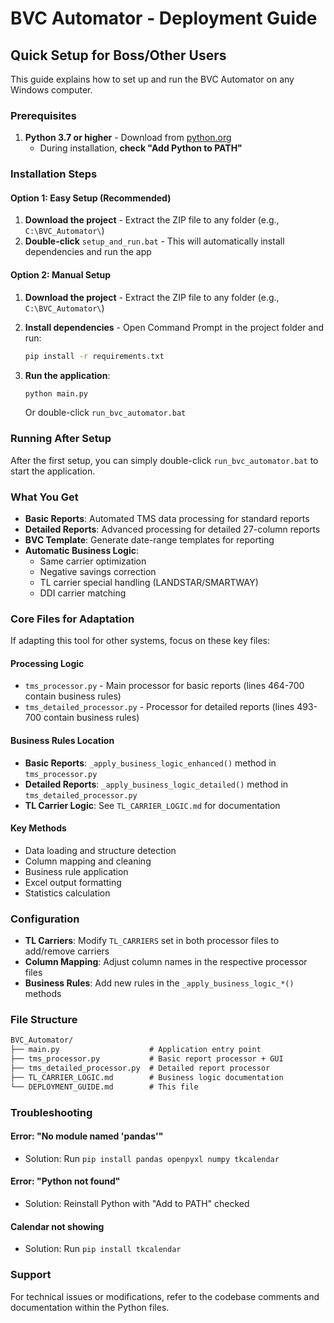# BVC Automator - Deployment Guide

## Quick Setup for Boss/Other Users

This guide explains how to set up and run the BVC Automator on any Windows computer.

### Prerequisites

1. **Python 3.7 or higher** - Download from [python.org](https://python.org)
   - During installation, **check "Add Python to PATH"**

### Installation Steps

#### Option 1: Easy Setup (Recommended)

1. **Download the project** - Extract the ZIP file to any folder (e.g., `C:\BVC_Automator\`)
2. **Double-click** `setup_and_run.bat` - This will automatically install dependencies and run the app

#### Option 2: Manual Setup

1. **Download the project** - Extract the ZIP file to any folder (e.g., `C:\BVC_Automator\`)
2. **Install dependencies** - Open Command Prompt in the project folder and run:

   ```bash
   pip install -r requirements.txt
   ```

3. **Run the application**:

   ```bash
   python main.py
   ```

   Or double-click `run_bvc_automator.bat`

### Running After Setup

After the first setup, you can simply double-click `run_bvc_automator.bat` to start the application.

### What You Get

- **Basic Reports**: Automated TMS data processing for standard reports
- **Detailed Reports**: Advanced processing for detailed 27-column reports
- **BVC Template**: Generate date-range templates for reporting
- **Automatic Business Logic**:
  - Same carrier optimization
  - Negative savings correction
  - TL carrier special handling (LANDSTAR/SMARTWAY)
  - DDI carrier matching

### Core Files for Adaptation

If adapting this tool for other systems, focus on these key files:

#### Processing Logic

- `tms_processor.py` - Main processor for basic reports (lines 464-700 contain business rules)
- `tms_detailed_processor.py` - Processor for detailed reports (lines 493-700 contain business rules)

#### Business Rules Location

- **Basic Reports**: `_apply_business_logic_enhanced()` method in `tms_processor.py`
- **Detailed Reports**: `_apply_business_logic_detailed()` method in `tms_detailed_processor.py`
- **TL Carrier Logic**: See `TL_CARRIER_LOGIC.md` for documentation

#### Key Methods

- Data loading and structure detection
- Column mapping and cleaning
- Business rule application
- Excel output formatting
- Statistics calculation

### Configuration

- **TL Carriers**: Modify `TL_CARRIERS` set in both processor files to add/remove carriers
- **Column Mapping**: Adjust column names in the respective processor files
- **Business Rules**: Add new rules in the `_apply_business_logic_*()` methods

### File Structure

```txt
BVC_Automator/
├── main.py                    # Application entry point
├── tms_processor.py           # Basic report processor + GUI
├── tms_detailed_processor.py  # Detailed report processor
├── TL_CARRIER_LOGIC.md        # Business logic documentation
└── DEPLOYMENT_GUIDE.md        # This file
```

### Troubleshooting

#### Error: "No module named 'pandas'"

- Solution: Run `pip install pandas openpyxl numpy tkcalendar`

#### Error: "Python not found"

- Solution: Reinstall Python with "Add to PATH" checked

#### Calendar not showing

- Solution: Run `pip install tkcalendar`

### Support

For technical issues or modifications, refer to the codebase comments and documentation within the Python files.

